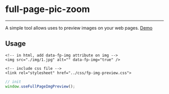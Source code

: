 # full-page-pic-zoom
---

A simple tool allows uses to preview images on your web pages. [Demo](https://naixy28.github.io/full-page-pic-zoom/)

## Usage
```http
<!-- in html, add data-fp-img attribute on img -->
<img src="./img/1.jpg" alt="" data-fp-img="true" />

<!-- include css file -->
<link rel="stylesheet" href="../css/fp-img-preview.css">
```

```javascript
// init
window.useFullPageImgPreview();
```
